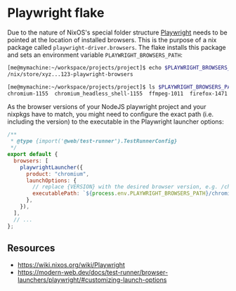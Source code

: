 # Playwright flake

Due to the nature of NixOS's special folder structure [Playwright](https://playwright.dev/) needs to be pointed at the location of installed browsers. This is the purpose of a nix package called `playwright-driver.browsers`. The flake installs this package and sets an environment variable `PLAYWRIGHT_BROWSERS_PATH`:

```bash
[me@mymachine:~/workspace/projects/project]$ echo $PLAYWRIGHT_BROWSERS_PATH
/nix/store/xyz...123-playwright-browsers

[me@mymachine:~/workspace/projects/project]$ ls $PLAYWRIGHT_BROWSERS_PATH
chromium-1155  chromium_headless_shell-1155  ffmpeg-1011  firefox-1471  webkit-2123
```

As the browser versions of your NodeJS playwright project and your nixpkgs have to match, you might need to configure the exact path (i.e. including the version) to the executable in the Playwright launcher options:

```js
/**
 * @type {import('@web/test-runner').TestRunnerConfig}
 */
export default {
  browsers: [
    playwrightLauncher({
      product: "chromium",
      launchOptions: {
        // replace {VERSION} with the desired browser version, e.g. /chromium-1155
        executablePath: `${process.env.PLAYWRIGHT_BROWSERS_PATH}/chromium-{VERSION}/chrome-linux/chrome`,
      },
    }),
  ],
  // ...
};
```

## Resources

- https://wiki.nixos.org/wiki/Playwright
- https://modern-web.dev/docs/test-runner/browser-launchers/playwright/#customizing-launch-options
